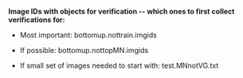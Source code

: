 **Image IDs with objects for verification -- which ones to first collect verifications for:**

* Most important: bottomup.nottrain.imgids

* If possible: bottomup.nottopMN.imgids

* If small set of images needed to start with: test.MNnotVG.txt
